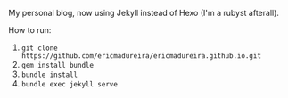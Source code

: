 My personal blog, now using Jekyll instead of Hexo (I'm a rubyst afterall).

How to run:
1. `git clone https://github.com/ericmadureira/ericmadureira.github.io.git`
2. `gem install bundle`
3. `bundle install`
4. `bundle exec jekyll serve`